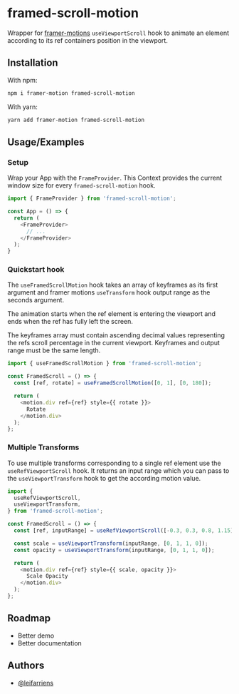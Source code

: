 # framed-scroll-motion

Wrapper for [framer-motions](https://github.com/framer/motion/tree/main/packages/framer-motion) `useViewportScroll` hook to animate an element according to its ref containers position in the viewport.

## Installation

With npm:

```sh
npm i framer-motion framed-scroll-motion
```

With yarn:

```sh
yarn add framer-motion framed-scroll-motion
```

## Usage/Examples

### Setup

Wrap your App with the `FrameProvider`. This Context provides the current window size for every `framed-scroll-motion` hook.

```js
import { FrameProvider } from 'framed-scroll-motion';

const App = () => {
  return (
    <FrameProvider>
      // ...
    </FrameProvider>
  );
}
```

### Quickstart hook

The `useFramedScrollMotion` hook takes an array of keyframes as its first argument and framer motions `useTransform` hook output range as the seconds argument.

The animation starts when the ref element is entering the viewport and ends when the ref has fully left the screen.

The keyframes array must contain ascending decimal values representing the refs scroll percentage in the current viewport. Keyframes and output range must be the same length.

```js
import { useFramedScrollMotion } from 'framed-scroll-motion';

const FramedScroll = () => {
  const [ref, rotate] = useFramedScrollMotion([0, 1], [0, 180]);

  return (
    <motion.div ref={ref} style={{ rotate }}>
      Rotate
    </motion.div>
  );
};
```

### Multiple Transforms

To use multiple transforms corresponding to a single ref element use the `useRefViewportScroll` hook. It returns an input range which you can pass to the `useViewportTransform` hook to get the according motion value.

```js
import {
  useRefViewportScroll,
  useViewportTransform,
} from 'framed-scroll-motion';

const FramedScroll = () => {
  const [ref, inputRange] = useRefViewportScroll([-0.3, 0.3, 0.8, 1.15]);

  const scale = useViewportTransform(inputRange, [0, 1, 1, 0]);
  const opacity = useViewportTransform(inputRange, [0, 1, 1, 0]);

  return (
    <motion.div ref={ref} style={{ scale, opacity }}>
      Scale Opacity
    </motion.div>
  );
};
```

## Roadmap

- Better demo
- Better documentation

## Authors

- [@leifarriens](https://www.github.com/leifarriens)
